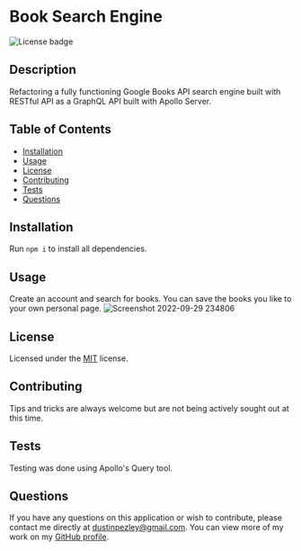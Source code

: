 # Book Search Engine

![License badge](https://img.shields.io/badge/License-MIT-green)

## Description

Refactoring a fully functioning Google Books API search engine built with RESTful API as a GraphQL API built with Apollo Server.

## Table of Contents

- [Installation](#installation)
- [Usage](#usage)
- [License](#license)
- [Contributing](#contributing)
- [Tests](#tests)
- [Questions](#questions)

## Installation

Run `npm i` to install all dependencies.

## Usage

Create an account and search for books. You can save the books you like to your own personal page.
![Screenshot 2022-09-29 234806](https://user-images.githubusercontent.com/103615812/193192415-34e9ea19-95ce-4763-97da-95a33ebb4e26.png)  

## License

Licensed under the [MIT](https://opensource.org/licenses/MIT) license.

## Contributing

Tips and tricks are always welcome but are not being actively sought out at this time.

## Tests

Testing was done using Apollo's Query tool.

## Questions

If you have any questions on this application or wish to contribute, please contact me directly at dustinpezley@gmail.com.
You can view more of my work on my [GitHub profile](https://github.com/dustinpezley).
